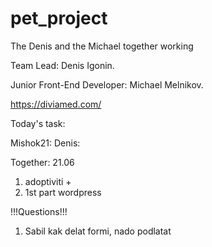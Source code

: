 # pet_project
The Denis and the Michael together working

Team Lead: Denis Igonin.

Junior Front-End Developer: Michael Melnikov.

https://diviamed.com/


Today's task:

Mishok21:
Denis:

Together:
21.06
1. adoptiviti +
2. 1st part wordpress



!!!Questions!!!
1. Sabil kak delat formi, nado podlatat